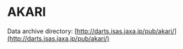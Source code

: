 # AKARI

Data archive directory: [http://darts.isas.jaxa.jp/pub/akari/](http://darts.isas.jaxa.jp/pub/akari/)



